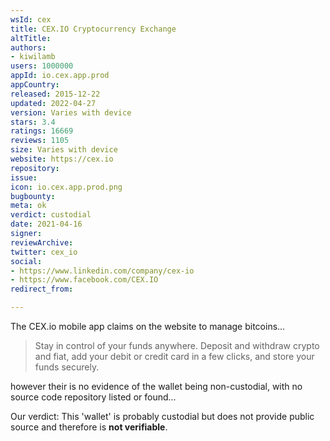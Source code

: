 ```yaml
---
wsId: cex
title: CEX.IO Cryptocurrency Exchange
altTitle: 
authors:
- kiwilamb
users: 1000000
appId: io.cex.app.prod
appCountry: 
released: 2015-12-22
updated: 2022-04-27
version: Varies with device
stars: 3.4
ratings: 16669
reviews: 1105
size: Varies with device
website: https://cex.io
repository: 
issue: 
icon: io.cex.app.prod.png
bugbounty: 
meta: ok
verdict: custodial
date: 2021-04-16
signer: 
reviewArchive: 
twitter: cex_io
social:
- https://www.linkedin.com/company/cex-io
- https://www.facebook.com/CEX.IO
redirect_from: 

---
```


The CEX.io mobile app claims on the website to manage bitcoins...

> Stay in control of your funds anywhere. Deposit and withdraw crypto and fiat, add your debit or credit card in a few clicks, and store your funds securely.

however their is no evidence of the wallet being non-custodial, with no source code repository listed or found...

Our verdict: This 'wallet' is probably custodial but does not provide public source and therefore is **not verifiable**.
